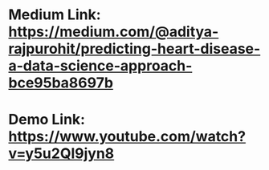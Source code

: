 # Medium Link: https://medium.com/@aditya-rajpurohit/predicting-heart-disease-a-data-science-approach-bce95ba8697b

# Demo Link: https://www.youtube.com/watch?v=y5u2Ql9jyn8